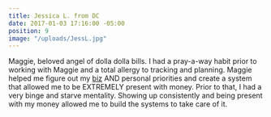 ```yaml
---
title: Jessica L. from DC
date: 2017-01-03 17:16:00 -05:00
position: 9
image: "/uploads/JessL.jpg"
---
```


Maggie, beloved angel of dolla dolla bills. I had a pray-a-way habit prior to working with Maggie and a total allergy to tracking and planning. Maggie helped me figure out my [biz](http://jessicaleighlyons.com/) AND personal priorities and create a system that allowed me to be EXTREMELY present with money. Prior to that, I had a very binge and starve mentality. Showing up consistently and being present with my money allowed me to build the systems to take care of it.